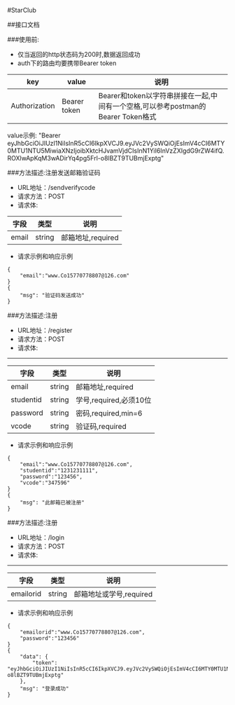 #StarClub

##接口文档

###使用前:

- 仅当返回的http状态码为200时,数据返回成功
- auth下的路由均要携带Bearer token

|key|value|说明|
| ----------- | ----------- |----------- |
|Authorization     | Bearer token|Bearer和token以字符串拼接在一起,中间有一个空格,可以参考postman的Bearer Token格式|

value示例: "Bearer eyJhbGciOiJIUzI1NiIsInR5cCI6IkpXVCJ9.eyJVc2VySWQiOjEsImV4cCI6MTY0MTU1NTU5MiwiaXNzIjoibXktcHJvamVjdCIsInN1YiI6InVzZXIgdG9rZW4ifQ.ROXlwApKqM3wADirYq4pg5Frl-o8lBZT9TUBmjExptg"

###方法描述:注册发送邮箱验证码
- URL地址：/sendverifycode
- 请求方法：POST 
- 请求体:

| 字段     | 类型 |说明|
| --- | --- | ---|
|   email | string    |邮箱地址,required|
- 请求示例和响应示例
````
{
    "email":"www.Co15770778807@126.com"
}
{
    "msg": "验证码发送成功"
}
````
###方法描述:注册
- URL地址：/register
- 请求方法：POST 
- 请求体:
---
| 字段     | 类型 |说明|
| --- | --- | ---|
|   email | string    |邮箱地址,required|
|   studentid | string    |学号,required,必须10位|
|   password | string    |密码,required,min=6|
|   vcode | string    |验证码,required|
- 请求示例和响应示例
````
{
    "email":"www.Co15770778807@126.com",
	"studentid":"1231231111",
	"password":"123456",
	"vcode":"347596"
}
{
    "msg": "此邮箱已被注册"
}
````

###方法描述:注册
- URL地址：/login
- 请求方法：POST 
- 请求体:
---
| 字段     | 类型 |说明|
| --- | --- | ---|
|   emailorid | string   |邮箱地址或学号,required|

- 请求示例和响应示例
````
{
    "emailorid":"www.Co15770778807@126.com",
	"password":"123456"
}
{
    "data": {
        "token": "eyJhbGciOiJIUzI1NiIsInR5cCI6IkpXVCJ9.eyJVc2VySWQiOjEsImV4cCI6MTY0MTU1NTU5MiwiaXNzIjoibXktcHJvamVjdCIsInN1YiI6InVzZXIgdG9rZW4ifQ.ROXlwApKqM3wADirYq4pg5Frl-o8lBZT9TUBmjExptg"
    },
    "msg": "登录成功"
}
````
